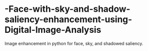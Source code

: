 # -Face-with-sky-and-shadow-saliency-enhancement-using-Digital-Image-Analysis
Image enhancement in python for face, sky, and shadowed saliency.
